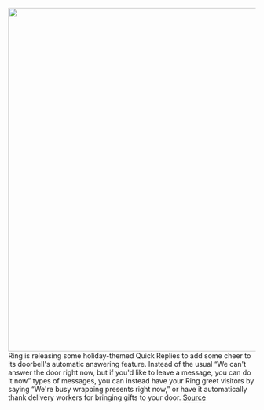 <img src='https://cdn.vox-cdn.com/thumbor/eLuckEqFKeqfGAOZUctVDwWwyzA=/0x0:2040x1360/1200x800/filters:focal(1065x479:1391x805)/cdn.vox-cdn.com/uploads/chorus_image/image/70159264/dseifert_20210323_4486_0003.0.jpg' width='700px' /><br/>
Ring is releasing some holiday-themed Quick Replies to add some cheer to its doorbell's automatic answering feature. Instead of the usual “We can't answer the door right now, but if you'd like to leave a message, you can do it now” types of messages, you can instead have your Ring greet visitors by saying “We're busy wrapping presents right now,” or have it automatically thank delivery workers for bringing gifts to your door.
<a href='https://www.theverge.com/2021/11/18/22788216/ring-doorbell-smarthome-holiday-quick-replies-presents-delivery'> Source <a/>